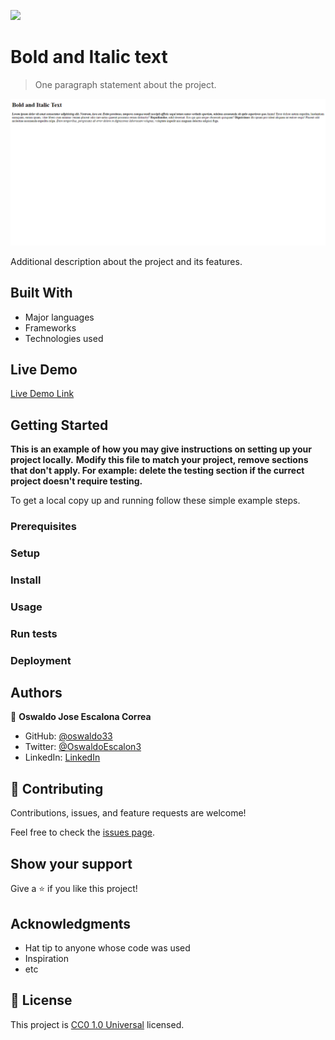 ![](https://img.shields.io/badge/Uneweb-blue)

# Bold and Italic text

> One paragraph statement about the project.

![screenshot](./app_screenshot.png)

Additional description about the project and its features.

## Built With

- Major languages
- Frameworks
- Technologies used

## Live Demo

[Live Demo Link](https://livedemo.com)


## Getting Started

**This is an example of how you may give instructions on setting up your project locally.**
**Modify this file to match your project, remove sections that don't apply. For example: delete the testing section if the currect project doesn't require testing.**


To get a local copy up and running follow these simple example steps.

### Prerequisites

### Setup

### Install

### Usage

### Run tests

### Deployment



## Authors

👤 **Oswaldo Jose Escalona Correa**

- GitHub: [@oswaldo33](https://github.com/oswaldo33)
- Twitter: [@OswaldoEscalon3](https://twitter.com/OswaldoEscalon3)
- LinkedIn: [LinkedIn](https://www.linkedin.com/in/oswaldo-escalona-a0ba72245)

## 🤝 Contributing

Contributions, issues, and feature requests are welcome!

Feel free to check the [issues page](issues/).

## Show your support

Give a ⭐️ if you like this project!

## Acknowledgments

- Hat tip to anyone whose code was used
- Inspiration
- etc

## 📝 License

This project is [CC0 1.0 Universal](LICENSE) licensed.
